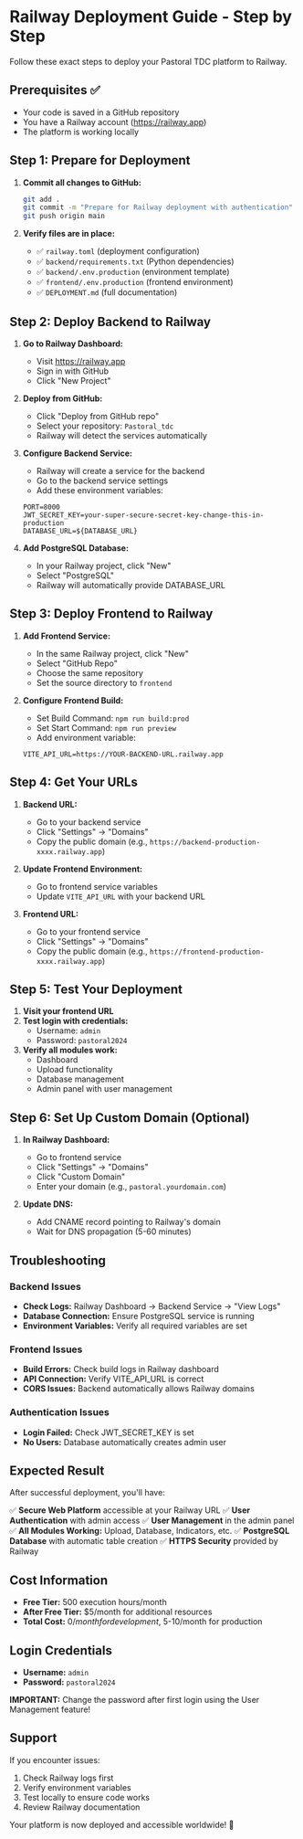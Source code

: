 # Railway Deployment Guide - Step by Step

Follow these exact steps to deploy your Pastoral TDC platform to Railway.

## Prerequisites ✅
- Your code is saved in a GitHub repository
- You have a Railway account (https://railway.app)
- The platform is working locally

## Step 1: Prepare for Deployment

1. **Commit all changes to GitHub:**
   ```bash
   git add .
   git commit -m "Prepare for Railway deployment with authentication"
   git push origin main
   ```

2. **Verify files are in place:**
   - ✅ `railway.toml` (deployment configuration)
   - ✅ `backend/requirements.txt` (Python dependencies)
   - ✅ `backend/.env.production` (environment template)
   - ✅ `frontend/.env.production` (frontend environment)
   - ✅ `DEPLOYMENT.md` (full documentation)

## Step 2: Deploy Backend to Railway

1. **Go to Railway Dashboard:**
   - Visit https://railway.app
   - Sign in with GitHub
   - Click "New Project"

2. **Deploy from GitHub:**
   - Click "Deploy from GitHub repo"
   - Select your repository: `Pastoral_tdc`
   - Railway will detect the services automatically

3. **Configure Backend Service:**
   - Railway will create a service for the backend
   - Go to the backend service settings
   - Add these environment variables:

   ```
   PORT=8000
   JWT_SECRET_KEY=your-super-secure-secret-key-change-this-in-production
   DATABASE_URL=${DATABASE_URL}
   ```

4. **Add PostgreSQL Database:**
   - In your Railway project, click "New"
   - Select "PostgreSQL"
   - Railway will automatically provide DATABASE_URL

## Step 3: Deploy Frontend to Railway

1. **Add Frontend Service:**
   - In the same Railway project, click "New"
   - Select "GitHub Repo"
   - Choose the same repository
   - Set the source directory to `frontend`

2. **Configure Frontend Build:**
   - Set Build Command: `npm run build:prod`
   - Set Start Command: `npm run preview`
   - Add environment variable:
   ```
   VITE_API_URL=https://YOUR-BACKEND-URL.railway.app
   ```

## Step 4: Get Your URLs

1. **Backend URL:**
   - Go to your backend service
   - Click "Settings" → "Domains"
   - Copy the public domain (e.g., `https://backend-production-xxxx.railway.app`)

2. **Update Frontend Environment:**
   - Go to frontend service variables
   - Update `VITE_API_URL` with your backend URL

3. **Frontend URL:**
   - Go to your frontend service
   - Click "Settings" → "Domains"
   - Copy the public domain (e.g., `https://frontend-production-xxxx.railway.app`)

## Step 5: Test Your Deployment

1. **Visit your frontend URL**
2. **Test login with credentials:**
   - Username: `admin`
   - Password: `pastoral2024`
3. **Verify all modules work:**
   - Dashboard
   - Upload functionality
   - Database management
   - Admin panel with user management

## Step 6: Set Up Custom Domain (Optional)

1. **In Railway Dashboard:**
   - Go to frontend service
   - Click "Settings" → "Domains"
   - Click "Custom Domain"
   - Enter your domain (e.g., `pastoral.yourdomain.com`)

2. **Update DNS:**
   - Add CNAME record pointing to Railway's domain
   - Wait for DNS propagation (5-60 minutes)

## Troubleshooting

### Backend Issues
- **Check Logs:** Railway Dashboard → Backend Service → "View Logs"
- **Database Connection:** Ensure PostgreSQL service is running
- **Environment Variables:** Verify all required variables are set

### Frontend Issues
- **Build Errors:** Check build logs in Railway dashboard
- **API Connection:** Verify VITE_API_URL is correct
- **CORS Issues:** Backend automatically allows Railway domains

### Authentication Issues
- **Login Failed:** Check JWT_SECRET_KEY is set
- **No Users:** Database automatically creates admin user

## Expected Result

After successful deployment, you'll have:

✅ **Secure Web Platform** accessible at your Railway URL
✅ **User Authentication** with admin access
✅ **User Management** in the admin panel
✅ **All Modules Working:** Upload, Database, Indicators, etc.
✅ **PostgreSQL Database** with automatic table creation
✅ **HTTPS Security** provided by Railway

## Cost Information

- **Free Tier:** 500 execution hours/month
- **After Free Tier:** $5/month for additional resources
- **Total Cost:** $0/month for development, ~$5-10/month for production

## Login Credentials

- **Username:** `admin`
- **Password:** `pastoral2024`

**IMPORTANT:** Change the password after first login using the User Management feature!

## Support

If you encounter issues:
1. Check Railway logs first
2. Verify environment variables
3. Test locally to ensure code works
4. Review Railway documentation

Your platform is now deployed and accessible worldwide! 🚀